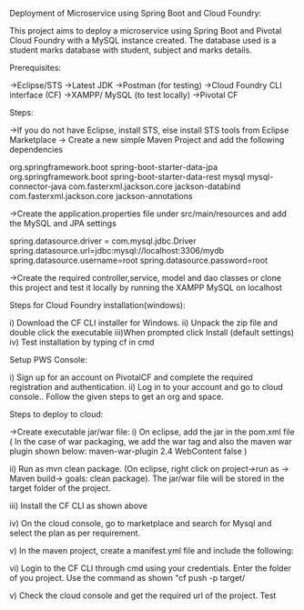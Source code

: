 
Deployment of Microservice using Spring Boot and Cloud Foundry:

This project aims to deploy a microservice using Spring Boot and Pivotal Cloud Foundry with a MySQL instance created. The database used is a student marks database with student, subject and marks details.

Prerequisites:

->Eclipse/STS
->Latest JDK
->Postman (for testing)
->Cloud Foundry CLI interface (CF)
->XAMPP/ MySQL (to test locally)
->Pivotal CF 

Steps:

->If you do not have Eclipse, install STS, else install STS tools from Eclipse Marketplace
-> Create a new simple Maven Project and add the following dependencies

  <dependency>
			<groupId>org.springframework.boot</groupId>
			<artifactId>spring-boot-starter-data-jpa</artifactId>
		</dependency>
		<dependency>
			<groupId>org.springframework.boot</groupId>
			<artifactId>spring-boot-starter-data-rest</artifactId>
		</dependency>
		<dependency>
			<groupId>mysql</groupId>
			<artifactId>mysql-connector-java</artifactId>
		</dependency>
		<dependency>
			<groupId>com.fasterxml.jackson.core</groupId>
			<artifactId>jackson-databind</artifactId>
			</dependency>
		<dependency>
			<groupId>com.fasterxml.jackson.core</groupId>
			<artifactId>jackson-annotations</artifactId>
			</dependency>

->Create the application.properties file under src/main/resources and add the MySQL and JPA settings

spring.datasource.driver = com.mysql.jdbc.Driver
spring.datasource.url=jdbc:mysql://localhost:3306/mydb
spring.datasource.username=root
spring.datasource.password=root

->Create the required controller,service, model and dao classes or clone this project and test it locally by running the XAMPP MySQL on localhost

Steps for Cloud Foundry installation(windows):

i) Download the CF CLI installer for Windows.
ii) Unpack the zip file and double click the executable
iii)When prompted click Install (default settings)
iv) Test installation by typing cf in cmd

Setup PWS Console:

i) Sign up for an account  on PivotalCF and complete the required registration and authentication.
ii) Log in to your account and go to cloud console.. Follow the given steps to get an org and space. 

Steps to deploy to cloud:

->Create executable jar/war file:
    i) On eclipse, add the <packaging> jar </packaging> in the pom.xml file
     ( In the case of war packaging, we add the <packaging> war </packaging> tag and also the maven war plugin shown below:
     		<plugin>
			<artifactId>maven-war-plugin</artifactId>
			<version>2.4</version>
			<configuration>
				<warSourceDirectory>WebContent</warSourceDirectory>
				<failOnMissingWebXml>false </failOnMissingWebXml>
			</configuration>
		</plugin>
	)
	
ii) Run as mvn clean package. (On eclipse, right click on project->run as -> Maven build-> goals: clean package). The jar/war file will be stored in the target folder of the project.

iii) Install the CF CLI as shown above

iv) On the cloud console, go to marketplace and search for Mysql and select the plan as per requirement. 

v) In the maven project, create a manifest.yml file and include the following:
   


vi) Login to the CF CLI through cmd using your credentials. Enter the folder of you project. Use the command as shown 
     "cf push <app-name> -p target/<name of executable jar with extension>

v) Check the cloud console and get the required url of the project. Test 


